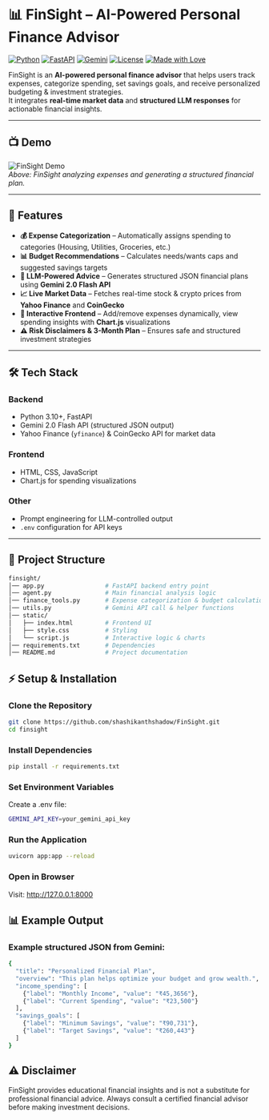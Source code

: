   # 📊 FinSight – AI-Powered Personal Finance Advisor

[![Python](https://img.shields.io/badge/Python-3.10%2B-blue?logo=python)](https://www.python.org/)
[![FastAPI](https://img.shields.io/badge/FastAPI-Backend-green?logo=fastapi)](https://fastapi.tiangolo.com/)
[![Gemini](https://img.shields.io/badge/LLM-Gemini%202.0-orange)](https://ai.google.dev/)
[![License](https://img.shields.io/badge/License-MIT-purple)](LICENSE)
[![Made with Love](https://img.shields.io/badge/Made%20with-Love-red)](#)

FinSight is an **AI-powered personal finance advisor** that helps users track expenses, categorize spending, set savings goals, and receive personalized budgeting & investment strategies.  
It integrates **real-time market data** and **structured LLM responses** for actionable financial insights.

---

## 📺 Demo

![FinSight Demo](static/demo.gif)  
*Above: FinSight analyzing expenses and generating a structured financial plan.*

---

## 🚀 Features

- **💰 Expense Categorization** – Automatically assigns spending to categories (Housing, Utilities, Groceries, etc.)  
- **📊 Budget Recommendations** – Calculates needs/wants caps and suggested savings targets  
- **🤖 LLM-Powered Advice** – Generates structured JSON financial plans using **Gemini 2.0 Flash API**  
- **📈 Live Market Data** – Fetches real-time stock & crypto prices from **Yahoo Finance** and **CoinGecko**  
- **🎨 Interactive Frontend** – Add/remove expenses dynamically, view spending insights with **Chart.js** visualizations  
- **⚠️ Risk Disclaimers & 3-Month Plan** – Ensures safe and structured investment strategies  

---

## 🛠️ Tech Stack

### **Backend**
- Python 3.10+, FastAPI  
- Gemini 2.0 Flash API (structured JSON output)  
- Yahoo Finance (`yfinance`) & CoinGecko API for market data  

### **Frontend**
- HTML, CSS, JavaScript  
- Chart.js for spending visualizations  

### **Other**
- Prompt engineering for LLM-controlled output  
- `.env` configuration for API keys  

---

## 📂 Project Structure


```bash 
finsight/
│── app.py                 # FastAPI backend entry point
│── agent.py               # Main financial analysis logic
│── finance_tools.py       # Expense categorization & budget calculation
│── utils.py               # Gemini API call & helper functions
│── static/
│   ├── index.html         # Frontend UI
│   ├── style.css          # Styling
│   └── script.js          # Interactive logic & charts
│── requirements.txt       # Dependencies
│── README.md              # Project documentation
```


## ⚡ Setup & Installation

### Clone the Repository
```bash
git clone https://github.com/shashikanthshadow/FinSight.git
cd finsight
```

### Install Dependencies
```bash
pip install -r requirements.txt
```

### Set Environment Variables
Create a .env file:
```bash
GEMINI_API_KEY=your_gemini_api_key
```
 

### Run the Application
```bash
uvicorn app:app --reload
```

### Open in Browser
Visit: http://127.0.0.1:8000


## 📊 Example Output

### Example structured JSON from Gemini:
```bash
{
  "title": "Personalized Financial Plan",
  "overview": "This plan helps optimize your budget and grow wealth.",
  "income_spending": [
    {"label": "Monthly Income", "value": "₹45,3656"},
    {"label": "Current Spending", "value": "₹23,500"}
  ],
  "savings_goals": [
    {"label": "Minimum Savings", "value": "₹90,731"},
    {"label": "Target Savings", "value": "₹260,443"}
  ]
}

```

## ⚠️ Disclaimer

FinSight provides educational financial insights and is not a substitute for professional financial advice.
Always consult a certified financial advisor before making investment decisions.

